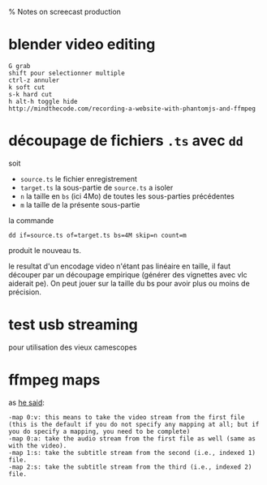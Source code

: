 % Notes on screecast production

# blender video editing

    G grab
    shift pour selectionner multiple 
    ctrl-z annuler 
    k soft cut 
    s-k hard cut 
    h alt-h toggle hide  
    http://mindthecode.com/recording-a-website-with-phantomjs-and-ffmpeg

# découpage de fichiers `.ts` avec `dd`

soit

* `source.ts` le fichier enregistrement
* `target.ts` la sous-partie de `source.ts` a isoler
* `n` la taille en `bs` (ici 4Mo) de toutes les sous-parties précédentes
* `m` la taille de la présente sous-partie

la commande 

    dd if=source.ts of=target.ts bs=4M skip=n count=m

produit le nouveau ts.

le resultat d'un encodage video n'étant pas linéaire en taille, il faut découper
par un découpage empirique (générer des vignettes avec vlc aiderait pe). 
On peut jouer sur la taille du bs pour avoir plus ou moins de précision.

# test usb streaming

pour utilisation des vieux camescopes

# ffmpeg maps

as [he said](https://grep.be/blog//en/computer/play/Adding_subtitles_with_FFmpeg/):

    -map 0:v: this means to take the video stream from the first file (this is the default if you do not specify any mapping at all; but if you do specify a mapping, you need to be complete)
    -map 0:a: take the audio stream from the first file as well (same as with the video).
    -map 1:s: take the subtitle stream from the second (i.e., indexed 1) file.
    -map 2:s: take the subtitle stream from the third (i.e., indexed 2) file.
